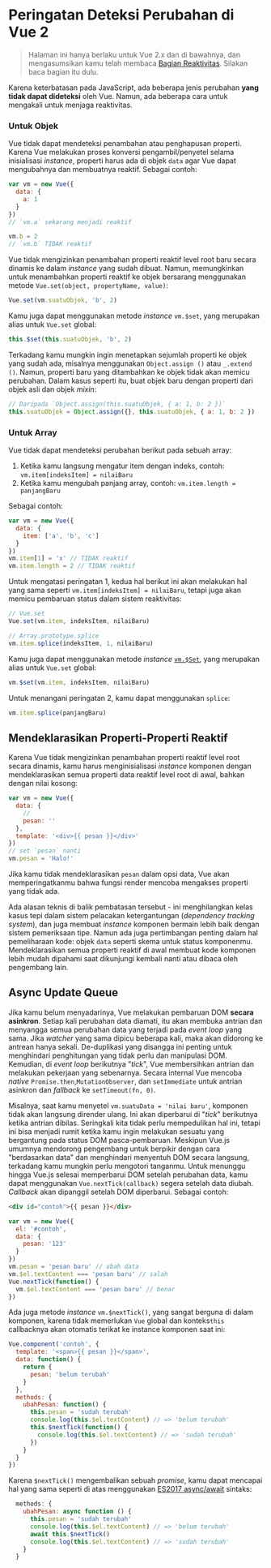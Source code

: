 # Peringatan Deteksi Perubahan di Vue 2

> Halaman ini hanya berlaku untuk Vue 2.x dan di bawahnya, dan mengasumsikan kamu telah membaca [Bagian Reaktivitas](reactivity.md). Silakan baca bagian itu dulu.

Karena keterbatasan pada JavaScript, ada beberapa jenis perubahan **yang tidak dapat dideteksi** oleh Vue. Namun, ada beberapa cara untuk mengakali untuk menjaga reaktivitas.

### Untuk Objek

Vue tidak dapat mendeteksi penambahan atau penghapusan properti. Karena Vue melakukan proses konversi pengambil/penyetel selama inisialisasi _instance_, properti harus ada di objek `data` agar Vue dapat mengubahnya dan membuatnya reaktif. Sebagai contoh:

```js
var vm = new Vue({
  data: {
    a: 1
  }
})
// `vm.a` sekarang menjadi reaktif

vm.b = 2
// `vm.b` TIDAK reaktif
```

Vue tidak mengizinkan penambahan properti reaktif level root baru secara dinamis ke dalam _instance_ yang sudah dibuat. Namun, memungkinkan untuk menambahkan properti reaktif ke objek bersarang menggunakan metode `Vue.set(object, propertyName, value)`:

```js
Vue.set(vm.suatuObjek, 'b', 2)
```

Kamu juga dapat menggunakan metode _instance_ `vm.$set`, yang merupakan alias untuk `Vue.set` global:

```js
this.$set(this.suatuObjek, 'b', 2)
```

Terkadang kamu mungkin ingin menetapkan sejumlah properti ke objek yang sudah ada, misalnya menggunakan `Object.assign ()` atau `_.extend ()`. Namun, properti baru yang ditambahkan ke objek tidak akan memicu perubahan. Dalam kasus seperti itu, buat objek baru dengan properti dari objek asli dan objek _mixin_:

```js
// Daripada `Object.assign(this.suatuObjek, { a: 1, b: 2 })`
this.suatuObjek = Object.assign({}, this.suatuObjek, { a: 1, b: 2 })
```

### Untuk Array

Vue tidak dapat mendeteksi perubahan berikut pada sebuah array:

1. Ketika kamu langsung mengatur item dengan indeks, contoh: `vm.item[indeksItem] = nilaiBaru`
2. Ketika kamu mengubah panjang array, contoh: `vm.item.length = panjangBaru`

Sebagai contoh:

```js
var vm = new Vue({
  data: {
    item: ['a', 'b', 'c']
  }
})
vm.item[1] = 'x' // TIDAK reaktif
vm.item.length = 2 // TIDAK reaktif
```

Untuk mengatasi peringatan 1, kedua hal berikut ini akan melakukan hal yang sama seperti `vm.item[indeksItem] = nilaiBaru`, tetapi juga akan memicu pembaruan status dalam sistem reaktivitas:

```js
// Vue.set
Vue.set(vm.item, indeksItem, nilaiBaru)
```

```js
// Array.prototype.splice
vm.item.splice(indeksItem, 1, nilaiBaru)
```

Kamu juga dapat menggunakan metode _instance_ [`vm.$Set`](https://vuejs.org/v2/api/#vm-set), yang merupakan alias untuk `Vue.set` global:

```js
vm.$set(vm.item, indeksItem, nilaiBaru)
```

Untuk menangani peringatan 2, kamu dapat menggunakan `splice`:

```js
vm.item.splice(panjangBaru)
```

## Mendeklarasikan Properti-Properti Reaktif

Karena Vue tidak mengizinkan penambahan properti reaktif level root secara dinamis, kamu harus menginisialisasi _instance_ komponen dengan mendeklarasikan semua properti data reaktif level root di awal, bahkan dengan nilai kosong:

```js
var vm = new Vue({
  data: {
    //
    pesan: ''
  },
  template: '<div>{{ pesan }}</div>'
})
// set `pesan` nanti
vm.pesan = 'Halo!'
```

Jika kamu tidak mendeklarasikan `pesan` dalam opsi data, Vue akan memperingatkanmu bahwa fungsi render mencoba mengakses properti yang tidak ada.

Ada alasan teknis di balik pembatasan tersebut - ini menghilangkan kelas kasus tepi dalam sistem pelacakan ketergantungan (_dependency tracking system_), dan juga membuat _instance_ komponen bermain lebih baik dengan sistem pemeriksaan tipe. Namun ada juga pertimbangan penting dalam hal pemeliharaan kode: objek `data` seperti skema untuk status komponenmu. Mendeklarasikan semua properti reaktif di awal membuat kode komponen lebih mudah dipahami saat dikunjungi kembali nanti atau dibaca oleh pengembang lain.

## Async Update Queue

Jika kamu belum menyadarinya, Vue melakukan pembaruan DOM **secara asinkron**. Setiap kali perubahan data diamati, itu akan membuka antrian dan menyangga semua perubahan data yang terjadi pada _event loop_ yang sama. Jika _watcher_ yang sama dipicu beberapa kali, maka akan didorong ke antrean hanya sekali. De-duplikasi yang disangga ini penting untuk menghindari penghitungan yang tidak perlu dan manipulasi DOM. Kemudian, di _event loop_ berikutnya "_tick_", Vue membersihkan antrian dan melakukan pekerjaan yang sebenarnya. Secara internal Vue mencoba _native_ `Promise.then`,`MutationObserver`, dan `setImmediate` untuk antrian asinkron dan _fallback_ ke `setTimeout(fn, 0)`.

Misalnya, saat kamu menyetel `vm.suatuData = 'nilai baru'`, komponen tidak akan langsung dirender ulang. Ini akan diperbarui di "_tick_" berikutnya ketika antrian dibilas. Seringkali kita tidak perlu mempedulikan hal ini, tetapi ini bisa menjadi rumit ketika kamu ingin melakukan sesuatu yang bergantung pada status DOM pasca-pembaruan. Meskipun Vue.js umumnya mendorong pengembang untuk berpikir dengan cara "berdasarkan data" dan menghindari menyentuh DOM secara langsung, terkadang kamu mungkin perlu mengotori tanganmu. Untuk menunggu hingga Vue.js selesai memperbarui DOM setelah perubahan data, kamu dapat menggunakan `Vue.nextTick(callback)` segera setelah data diubah. _Callback_ akan dipanggil setelah DOM diperbarui. Sebagai contoh:

```html
<div id="contoh">{{ pesan }}</div>
```

```js
var vm = new Vue({
  el: '#contoh',
  data: {
    pesan: '123'
  }
})
vm.pesan = 'pesan baru' // ubah data
vm.$el.textContent === 'pesan baru' // salah
Vue.nextTick(function() {
  vm.$el.textContent === 'pesan baru' // benar
})
```

Ada juga metode _instance_ `vm.$nextTick()`, yang sangat berguna di dalam komponen, karena tidak memerlukan `Vue` global dan konteks`this` callbacknya akan otomatis terikat ke instance komponen saat ini:

```js
Vue.component('contoh', {
  template: '<span>{{ pesan }}</span>',
  data: function() {
    return {
      pesan: 'belum terubah'
    }
  },
  methods: {
    ubahPesan: function() {
      this.pesan = 'sudah terubah'
      console.log(this.$el.textContent) // => 'belum terubah'
      this.$nextTick(function() {
        console.log(this.$el.textContent) // => 'sudah terubah'
      })
    }
  }
})
```

Karena `$nextTick()` mengembalikan sebuah _promise_, kamu dapat mencapai hal yang sama seperti di atas menggunakan [ES2017 async/await](https://developer.mozilla.org/en-US/docs/Web/JavaScript/Reference/Statements/async_function) sintaks:

```js
  methods: {
    ubahPesan: async function () {
      this.pesan = 'sudah terubah'
      console.log(this.$el.textContent) // => 'belum terubah'
      await this.$nextTick()
      console.log(this.$el.textContent) // => 'sudah terubah'
    }
  }
```
